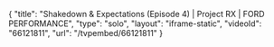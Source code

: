 {
    "title": "Shakedown & Expectations (Episode 4) | Project RX | FORD PERFORMANCE",
    "type": "solo",
    "layout": "iframe-static",
    "videoId": "66121811",
    "url": "\/tvpembed\/66121811"
}